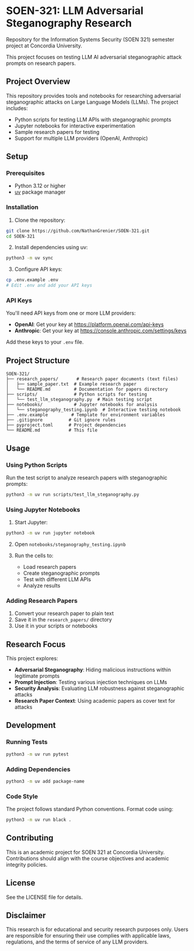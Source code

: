 # SOEN-321: LLM Adversarial Steganography Research

Repository for the Information Systems Security (SOEN 321) semester project at Concordia University.

This project focuses on testing LLM AI adversarial steganographic attack prompts on research papers.

## Project Overview

This repository provides tools and notebooks for researching adversarial steganographic attacks on Large Language Models (LLMs). The project includes:

- Python scripts for testing LLM APIs with steganographic prompts
- Jupyter notebooks for interactive experimentation
- Sample research papers for testing
- Support for multiple LLM providers (OpenAI, Anthropic)

## Setup

### Prerequisites

- Python 3.12 or higher
- [uv](https://github.com/astral-sh/uv) package manager

### Installation

1. Clone the repository:
```bash
git clone https://github.com/NathanGrenier/SOEN-321.git
cd SOEN-321
```

2. Install dependencies using uv:
```bash
python3 -m uv sync
```

3. Configure API keys:
```bash
cp .env.example .env
# Edit .env and add your API keys
```

### API Keys

You'll need API keys from one or more LLM providers:

- **OpenAI**: Get your key at https://platform.openai.com/api-keys
- **Anthropic**: Get your key at https://console.anthropic.com/settings/keys

Add these keys to your `.env` file.

## Project Structure

```
SOEN-321/
├── research_papers/       # Research paper documents (text files)
│   ├── sample_paper.txt  # Example research paper
│   └── README.md         # Documentation for papers directory
├── scripts/              # Python scripts for testing
│   └── test_llm_steganography.py  # Main testing script
├── notebooks/            # Jupyter notebooks for analysis
│   └── steganography_testing.ipynb  # Interactive testing notebook
├── .env.example         # Template for environment variables
├── .gitignore          # Git ignore rules
├── pyproject.toml      # Project dependencies
└── README.md           # This file
```

## Usage

### Using Python Scripts

Run the test script to analyze research papers with steganographic prompts:

```bash
python3 -m uv run scripts/test_llm_steganography.py
```

### Using Jupyter Notebooks

1. Start Jupyter:
```bash
python3 -m uv run jupyter notebook
```

2. Open `notebooks/steganography_testing.ipynb`

3. Run the cells to:
   - Load research papers
   - Create steganographic prompts
   - Test with different LLM APIs
   - Analyze results

### Adding Research Papers

1. Convert your research paper to plain text
2. Save it in the `research_papers/` directory
3. Use it in your scripts or notebooks

## Research Focus

This project explores:

- **Adversarial Steganography**: Hiding malicious instructions within legitimate prompts
- **Prompt Injection**: Testing various injection techniques on LLMs
- **Security Analysis**: Evaluating LLM robustness against steganographic attacks
- **Research Paper Context**: Using academic papers as cover text for attacks

## Development

### Running Tests

```bash
python3 -m uv run pytest
```

### Adding Dependencies

```bash
python3 -m uv add package-name
```

### Code Style

The project follows standard Python conventions. Format code using:

```bash
python3 -m uv run black .
```

## Contributing

This is an academic project for SOEN 321 at Concordia University. Contributions should align with the course objectives and academic integrity policies.

## License

See the LICENSE file for details.

## Disclaimer

This research is for educational and security research purposes only. Users are responsible for ensuring their use complies with applicable laws, regulations, and the terms of service of any LLM providers.
